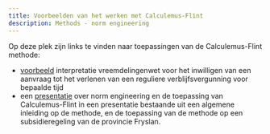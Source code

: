 ```yaml
---
title: Voorbeelden van het werken met Calculemus-Flint
description: Methods - norm engineering
---
```

Op deze plek zijn links te vinden naar toepassingen van de Calculemus-Flint methode:

- [voorbeeld](../methodebeschrijving/VOORBEELDEN/01-VERBLIJFSVERGUNNING.md) interpretatie vreemdelingenwet voor het inwilligen van een aanvraag tot het verlenen van een reguliere verblijfsvergunning voor bepaalde tijd
- een [presentatie](https://docs.google.com/presentation/d/1Xpa2S-4hYdiTZHSEeQ5OT7ay-8zFPQBu798jfE4EbIc/edit?usp=sharing) over norm engineering en de toepassing van Calculemus-Flint in een presentatie bestaande uit een algemene inleiding op de methode, en de toepassing van de methode op een subsidieregeling van de provincie Fryslan.


